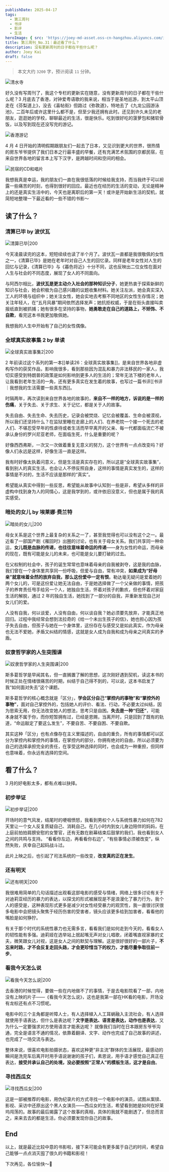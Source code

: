 ```yaml
---
publishDate: 2025-04-17
tags:
  - 第三周刊
  - 书评
  - 影评
  - 生活
heroImage: { src: 'https://joey-md-asset.oss-cn-hangzhou.aliyuncs.com/img/202504171505227.JPG', inferSize: true}
title: 第三周刊_No.31｜最近看了什么？
description: 没有更新周刊的日子都在干些什么呢？
author: Joey Kai
draft: false
---
```


>  本文大约 `3200` 字，预计阅读 `11` 分钟。

![清水寺](https://joey-md-asset.oss-cn-hangzhou.aliyuncs.com/img/202504171505227.JPG)

好久没有写周刊了，我这个专栏的更新实在随意，没有更新周刊的日子都在干些什么呢？3 月底去了香港，对钟爱粤语歌的我来说，相当于是圣地巡游，到太平山顶走在《芬梨道上》，没去《喜帖街》但路过《弥敦道》，特地去了《九龙公园游泳池》，二百年后或许这里什么都不是，但至少我还拥有此时。还见到许久未见的老朋友，逛逛她的学校，聊聊最近的生活，很是快乐。吃到很好吃的菠萝包和猪软骨饭，以及写到现在还没写完的游记。

![香港游记](https://joey-md-asset.oss-cn-hangzhou.aliyuncs.com/img/202504171457259.png)

4 月 4 日开始的清明假期跟朋友们一起去了日本，又见识到更大的世界，很热情的房东爷爷提供了我们日本之行最丰盛的早餐，还有充满艺术氛围的京都民宿，在来自世界各地的留言本上写下汉字，是跨越时间和空间的相会。

![民宿的CD和唱片](https://joey-md-asset.oss-cn-hangzhou.aliyuncs.com/img/202504171506499.JPG)

我想我真是幸运，我的朋友们一直在我很低落的时候给我支持，而当我终于可以袒露一些痛苦的时刻，也得到很好的回应。最近也在经历的生活的变动，无论是精神上的还是真实生活中的，今天也是离职后的第一天！或许是开始新生活的契机，就简短地整理一下最近看的一些不错的书影～

## 读了什么？

### 清算已毕 by 波伏瓦

![清算已毕|200](https://joey-md-asset.oss-cn-hangzhou.aliyuncs.com/img/202504171514946.jpg)

今天凌晨读完的这本，短短续续也读了半个月了。波伏瓦一直都是我很敬佩的女性之一，《清算已毕》是她在老年时对自己人生的回忆录。同样是老年女性对人生的回忆与记录，《清算已毕》与《暮色将近》十分不同，这也反映出二位女性在面对人生与社会的不同态度，展现了女人的不同面向。

与阿西尔相比，**波伏瓦是更主动介入社会的那种知识分子**，她更热衷于探索新鲜的知识与社会，她会积极为自己感兴趣的议题收集材料。她关注左派，她会真实深入工人的环境与组织中；她关注女性，她会实地去考察不同地区的女性生存情况；她关注年轻人，在“五月风暴”期间依然选择发声；她抗拒权威，于是在街头直接叫卖报纸直到被抓捕；她有很多在坚持的事物，**她勇敢走在自己的道路上，不矫饰、不自欺**，看完这本书我更加敬佩她。 

我想我的人生中开始有了自己的女性偶像。

### 全球真实故事集 2 by 单读

![全球真实故事集2|200](https://joey-md-asset.oss-cn-hangzhou.aliyuncs.com/img/202504171516486.png)

2 年前读过这个系列的第一本[[单读26：全球真实故事集]]，是来自世界各地非虚构写作的获奖作品，影响我很多，看到那些因为混乱和暴力非法移民的一家人，我切实感受到特朗普的政策是如何影响到更多人的生活的；常年无法下楼的老年人，让我看到老年生活的一角，还有更多真实在发生着的故事，也写过一篇书评[[书评｜我想我的生活需要一些真东西]]。

时隔两年，再次读到来自世界各地的故事的，**来自不一样的地方，诉说的是一样的伤痛**，关于失去、关于求生、关于记忆，都是关于人的故事。

失去自由、失去生命、失去历史，记录会被焚烧、记忆会被覆盖、生命会被漠视，所以我们还坚持什么？在监狱里睡在走廊上的人们、在养老院一个接一个死去的老人们、不堪忍受早年的性虐待或者生活而早早离开的父亲、每一代都面临流亡不被承认身份的罗兴尼亚老师，在面临生死，什么是重要的呢？

好像西西弗斯，一次又一次做着重复无意义的努力，这个世界有一点点改变吗？好像人们永远是这样，好像生活一直是这样。

我有时好像太执着问意义，但是生活是真实存在的，所以这是“全球真实故事集”，看到别人的真实生活，也会让人不停反照自身，这样的事情是真实发生的，这样的事情是不对的，生活不应该是那样的“真实”。

希望能从真实中得到一些反思，希望能从故事中认知到一些是非，希望从多样的非虚构中找到身为人的同情心，这是我学到的，或许依旧没意义，但也是属于我的真实感受。

### 暗处的女儿 by 埃莱娜·费兰特

![暗处的女儿|200](https://joey-md-asset.oss-cn-hangzhou.aliyuncs.com/img/202504171523217.png)

母女关系是这个世界上最复杂的关系之一了，甚至我觉得也可以没有这个之一。最近看了一部国产剧《雁回时》出圈的讨论，也有关于母女关系。我们共享同一种命运，**女儿既是血脉的传递，也往往意味着命运的传递**——身为女性的命运，而母亲的现在，既有可能是女儿的未来，也可能是女儿要打破的过去。

在父权制的社会中，孩子的诞生常常也意味着母亲的自我被剥夺，这是我的血脉，我们曾在一个身体里共享同一份呼吸，但爱与自由，常有冲突，**如果成为“好母亲”就意味着全然的放弃自我，那么这份爱中一定有恨**。勒达毫无疑问是爱着她的两个女儿的，可是这份爱让她无法自由，于是她选择做了一个父亲做的事情，把孩子的养育责任甩手给另一个人，她独自生活，怀着对孩子的歉疚，但也怀着对家庭生活的解脱，通过 2 年的独自生活，她找到了一部分的自我，并重新发现自己对女儿们的爱。

人没有自我，何以谈爱，人没有自由，何以谈自我？她必须要先放弃，才能真正地回归。过程中我经常会想到法拉奇的《给一个未出生孩子的信》，她也担心因为孩子失去自由，但孩子与她在一个身体里，这份存在与感受又是如此真实，作为母亲也无法不爱她，矛盾又纠结的情感，这就是女人成为自我和成为母亲之间真实的矛盾。

### 奴隶哲学家的人生突围课

![奴隶哲学家的人生突围课|200](https://joey-md-asset.oss-cn-hangzhou.aliyuncs.com/img/202504171535254.png)

斯多葛哲学是早闻其名，但一直搁置了解的思想，这次刚好遇到契机，读这本书的时候正处在情绪很痛苦的时期，纠结于自己得不到的，可以说，这本书启发了我“如何面对失去”这个课题。 

斯多葛哲学的核心概念就是「区分」，**学会区分自己“掌控内的事物”和“掌控外的事物”**，面对自己掌控外的，包括她人的评价、看法、行动，不必要太过纠结，因为思索无用，你无法改变她人的想法，思考只是自困。**失去是一种“归还”**，可能本身就不属于你，而你短暂拥有过，已经是恩赐，当离开时，只是回到了既有的轨道，“命运敲定了要这么发生”，不要自苦、不要自困、不要自欺。

其实这种「区分」也有点像存在主义里描述的，自由的重负，所有的事情都可以区分为掌控内和掌控外的事情，在掌控内的部分，你拥有绝对的自由，所以必须要为自己的选择承担完全的责任，在享受这种选择的同时，也会成为一种重担，但同样也意味着，你永远有选择的空间。

## 看了什么？

3 月的好电影太多，都有点难以抉择。

### 初步举证

![初步举证|200](https://joey-md-asset.oss-cn-hangzhou.aliyuncs.com/img/202504171542895.png)

开场时的意气风发，结尾时的哽咽愤怒，我看到男权个人与系统性暴力如何在782天里让一个女人反复质疑自己、消耗自己。在几小时内到女儿身边陪伴的妈妈，在上庭前拍拍肩膀安慰的女警官，还有无数在剧幕结束后鼓掌的我们，我也看到女人之间的共鸣与支持。 “看看你左边，再看看你右边”，“有些事情必须被改变”，纵然失败，庆幸自己起码战斗过。

此片上映之后，也引起了司法系统的一些改变，**改变真的正在发生**。

### 还有明天

![还有明天|200](https://joey-md-asset.oss-cn-hangzhou.aliyuncs.com/img/202504171544655.png)

我很难用简单的几句话描述出观看这部电影的感受与情绪，网络上很多讨论有关于对迪莉亚经历的暴力的表达，以探戈的形式被展现是不是浪漫化了暴力行为，我个人的感受是，这种表现形式更多是减少对女性经受暴力的观赏性，我一直很讨厌很多电影中会把镜头聚焦于经历伤害的受害者，镜头应该更多给到加害者，看看他的嘴脸是如何狰狞。

有关于那个时代的系统性暴力也无需多言，看看我们是如何走到今天的，看看女人的韧性能有多强。迪莉娅在选举站上抿起嘴无声对女儿唱歌，闭着嘴直视家暴的丈夫，微笑跟女儿对视，这是女人之间的默契与理解。这是很好很好的一部片子，**不忘来时路，才不会反复走回头路，才会更珍惜当下的权力，才能尽量争取往前一步**。

### 看我今天怎么说

![看我今天怎么说|200](https://joey-md-asset.oss-cn-hangzhou.aliyuncs.com/img/202504171550064.png)

去香港的时候觉得，要做一些在内地做不了的事情，于是去电影院看了一部，内地没有上映的片子——《看我今天怎么说》，这也是我第一部在HK看的电影，开场没有龙标还有点不习惯呢。

电影中的三个主角都是听障人士，有人选择植入人工耳蜗融入主流社会，有人选择就使用手语表达，但什么是表达呢？**文字是表达、语言是表达，动作也是表达**，又为什么一定要强求对方使用语言才能表达呢？  就像我们当时在日本跟房东爷爷沟通，完全是语言不通的情况，依靠着翻译、文字、动作也完成了自己故事的讲述，也完成了一场交流与表达。

整体来说，很喜欢电影拍摄状态，喜欢这种更“非主流”群体的生活展现，最感动的瞬间是洗完车后离开时用手语说谢谢的孩子们，素恩说，用手语才感觉自己真正在表达，**接受并承认自己的处境，没必要按照“正常人”的模板生活，这才是自由**。

### 寻找西瓜女

![寻找西瓜女|200](https://joey-md-asset.oss-cn-hangzhou.aliyuncs.com/img/202504171555592.png)

这是一部被推荐的电影，用伪纪录片的方式寻找一个电影中的演员，试图从案牍、影视、采访中还原出这个黑人女演员——西瓜女的生活，希望看到她是如何在好莱坞闯荡的。故事的最后揭露了这个故事的真相，具体的我就不能剧透了，但总而言之，来来去去的都是生活，你必须要发现你自己的故事。

## End

以上，就是最近比较中意的书影啦，接下来可能会有更多属于自己的时间，希望自己能够一点点消灭囤了很久的书籍和影视！

下次再见，各位愉快～👋
